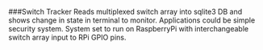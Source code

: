 ###Switch Tracker
Reads multiplexed switch array into sqlite3 DB and shows change in state in terminal to monitor. Applications could be simple security system. System set to run on RaspberryPi with interchangeable switch array input to RPi GPIO pins.